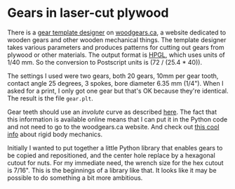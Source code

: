 Gears in laser-cut plywood
==

There is a [gear template
designer](http://woodgears.ca/gear_cutting/template.html) on
[woodgears.ca](http://woodgears.ca), a website dedicated to wooden gears and
other wooden mechanical things. The template designer takes various parameters
and produces patterns for cutting out gears from plywood or other materials.
The output format is [HPGL](http://en.wikipedia.org/wiki/HPGL), which uses
units of 1/40 mm. So the conversion to Postscript units is (72 / (25.4 * 40)).

The settings I used were two gears, both 20 gears, 10mm per gear tooth, contact
angle 25 degrees, 3 spokes, bore diameter 6.35 mm (1/4"). When I asked for a
print, I only got one gear but that's OK because they're identical. The result
is the file `gear.plt`.

Gear teeth should use an _involute_ curve as described
[here](http://www.cs.cmu.edu/~rapidproto/mechanisms/chpt7.html). The fact that
this information is available online means that I can put it in the Python code
and not need to go to the woodgears.ca website. And check out [this cool
info](http://www.cs.cmu.edu/~rapidproto/mechanisms/chpt4.html) about rigid body
mechanics.

Initially I wanted to put together a little Python library that enables gears
to be copied and repositioned, and the center hole replace by a hexagonal
cutout for nuts. For my immediate need, the wrench size for the hex cutout is
7/16". This is the beginnings of a library like that. It looks like it may be
possible to do something a bit more ambitious.
